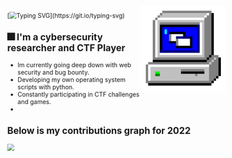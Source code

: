 
<img height="200" width="200" align="right" src="https://github.com/0x157/0x157/blob/main/computer.gif" > 

[![Typing SVG](https://readme-typing-svg.herokuapp.com?font=Kanit&size=27&duration=3000&pause=600&color=53FFF5&background=FFFFFF00&width=435&lines=What's+up+!+My+name+is+Slava.;I+hope+you+enjoy+your+stay+here.)](https://git.io/typing-svg)



## 🎆 I'm a cybersecurity researcher and CTF Player
* Im currently going deep down with web security and bug bounty.
* Developing my own operating system scripts with python.
* Constantly participating in CTF challenges and games.
* 


## Below is my contributions graph for 2022

<img src = https://github.com/0x157/0x157/blob/output/contrib-snek-yami.svg >

